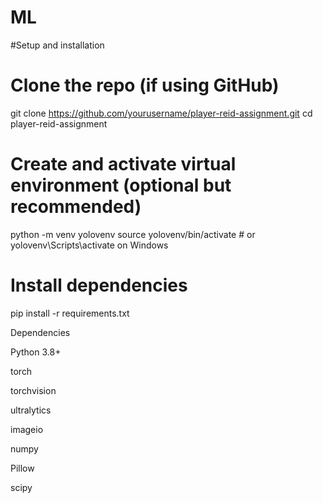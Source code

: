 # ML

#Setup and installation

# Clone the repo (if using GitHub)
git clone https://github.com/yourusername/player-reid-assignment.git
cd player-reid-assignment

# Create and activate virtual environment (optional but recommended)
python -m venv yolovenv
source yolovenv/bin/activate  # or yolovenv\Scripts\activate on Windows

# Install dependencies
pip install -r requirements.txt

Dependencies

Python 3.8+

torch

torchvision

ultralytics

imageio

numpy

Pillow

scipy
